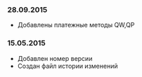 ### 28.09.2015
* Добавлены платежные методы QW,QP

### 15.05.2015
* Добавлен номер версии
* Создан файл истории изменений
